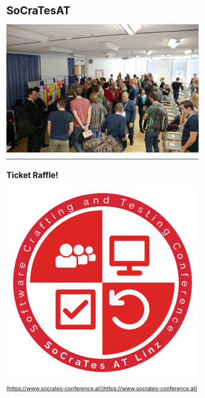 # SoCraTesAT

<img src="./images/SoCraTes_OpenSpace.jpg">

---
## Ticket Raffle!

<img src="./images/SoCraTes_Austria.svg" style="max-height: 50vh">

[https://www.socrates-conference.at](https://www.socrates-conference.at)
